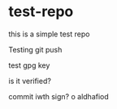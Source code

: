 # test-repo

this is a simple test repo

Testing git push

test gpg key

is it verified?

commit iwth sign?
o
aldhafiod

